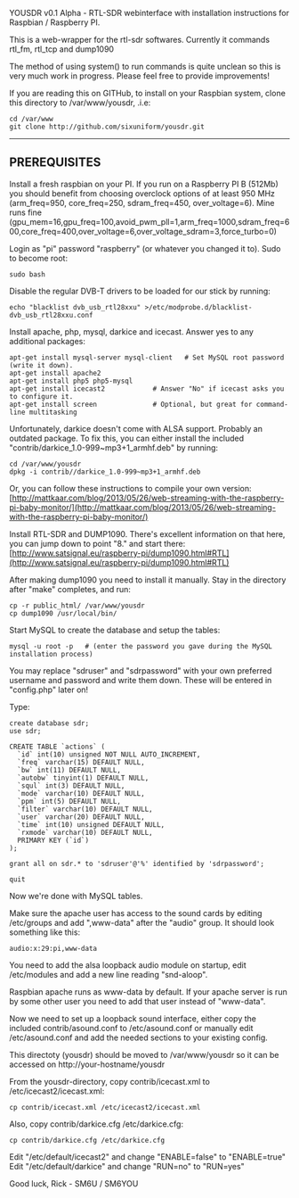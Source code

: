 YOUSDR v0.1 Alpha - RTL-SDR webinterface with installation instructions for Raspbian / Raspberry PI.

This is a web-wrapper for the rtl-sdr softwares.
Currently it commands rtl_fm, rtl_tcp and dump1090

The method of using system() to run commands is quite unclean so this is very much work in progress.
Please feel free to provide improvements!

If you are reading this on GITHub, to install on your Raspbian system, clone this directory to /var/www/yousdr, .i.e:

```
cd /var/www
git clone http://github.com/sixuniform/yousdr.git
```

------------ 
PREREQUISITES 
------------ 
Install a fresh raspbian on your PI.
If you run on a Raspberry PI B (512Mb) you should benefit from choosing overclock options of at least 950 MHz (arm_freq=950, core_freq=250, sdram_freq=450, over_voltage=6).
Mine runs fine (gpu_mem=16,gpu_freq=100,avoid_pwm_pll=1,arm_freq=1000,sdram_freq=600,core_freq=400,over_voltage=6,over_voltage_sdram=3,force_turbo=0)

Login as "pi" password "raspberry" (or whatever you changed it to). Sudo to become root:
```
sudo bash
```

Disable the regular DVB-T drivers to be loaded for our stick by running:
```
echo "blacklist dvb_usb_rtl28xxu" >/etc/modprobe.d/blacklist-dvb_usb_rtl28xxu.conf
```

Install apache, php, mysql, darkice and icecast. Answer yes to any additional packages:

```
apt-get install mysql-server mysql-client	# Set MySQL root password (write it down).
apt-get install apache2
apt-get install php5 php5-mysql
apt-get install icecast2   			# Answer "No" if icecast asks you to configure it.
apt-get install screen    			# Optional, but great for command-line multitasking
```

Unfortunately, darkice doesn't come with ALSA support. Probably an outdated package. To fix this, you can either install the included "contrib/darkice_1.0-999~mp3+1_armhf.deb" by running:

```
cd /var/www/yousdr
dpkg -i contrib//darkice_1.0-999~mp3+1_armhf.deb
```

Or, you can follow these instructions to compile your own version:
[http://mattkaar.com/blog/2013/05/26/web-streaming-with-the-raspberry-pi-baby-monitor/](http://mattkaar.com/blog/2013/05/26/web-streaming-with-the-raspberry-pi-baby-monitor/)

Install RTL-SDR and DUMP1090. There's excellent information on that here, you can jump down to point "8." and start there:
[http://www.satsignal.eu/raspberry-pi/dump1090.html#RTL](http://www.satsignal.eu/raspberry-pi/dump1090.html#RTL)

After making dump1090 you need to install it manually. Stay in the directory after "make" completes, and run: 
```
cp -r public_html/ /var/www/yousdr
cp dump1090 /usr/local/bin/
```

Start MySQL to create the database and setup the tables:

```
mysql -u root -p   # (enter the password you gave during the MySQL installation process)
```

You may replace "sdruser" and "sdrpassword" with your own preferred username and password and write them down. These will be entered in "config.php" later on!

Type:

```
create database sdr;
use sdr;

CREATE TABLE `actions` (
  `id` int(10) unsigned NOT NULL AUTO_INCREMENT,
  `freq` varchar(15) DEFAULT NULL,
  `bw` int(11) DEFAULT NULL,
  `autobw` tinyint(1) DEFAULT NULL,
  `squl` int(3) DEFAULT NULL,
  `mode` varchar(10) DEFAULT NULL,
  `ppm` int(5) DEFAULT NULL,
  `filter` varchar(10) DEFAULT NULL,
  `user` varchar(20) DEFAULT NULL,
  `time` int(10) unsigned DEFAULT NULL,
  `rxmode` varchar(10) DEFAULT NULL,
  PRIMARY KEY (`id`)
);

grant all on sdr.* to 'sdruser'@'%' identified by 'sdrpassword';

quit
```

Now we're done with MySQL tables.

Make sure the apache user has access to the sound cards by editing /etc/groups and add ",www-data" after the "audio" group. It should look something like this:
```
audio:x:29:pi,www-data
```

You need to add the alsa loopback audio module on startup, edit /etc/modules and add a new line reading "snd-aloop".

Raspbian apache runs as www-data by default. If your apache server is run by some other user you need to add that user instead of "www-data".

Now we need to set up a loopback sound interface, either copy the included contrib/asound.conf to /etc/asound.conf
or manually edit /etc/asound.conf and add the needed sections to your existing config.

This directoty (yousdr) should be moved to /var/www/yousdr so it can be accessed on http://your-hostname/yousdr

From the yousdr-directory, copy contrib/icecast.xml to /etc/icecast2/icecast.xml:
```
cp contrib/icecast.xml /etc/icecast2/icecast.xml
```

Also, copy contrib/darkice.cfg /etc/darkice.cfg:
```
cp contrib/darkice.cfg /etc/darkice.cfg
```

Edit "/etc/default/icecast2" and change "ENABLE=false" to "ENABLE=true"
Edit "/etc/default/darkice" and change "RUN=no" to "RUN=yes"

Good luck,
 Rick - SM6U / SM6YOU
